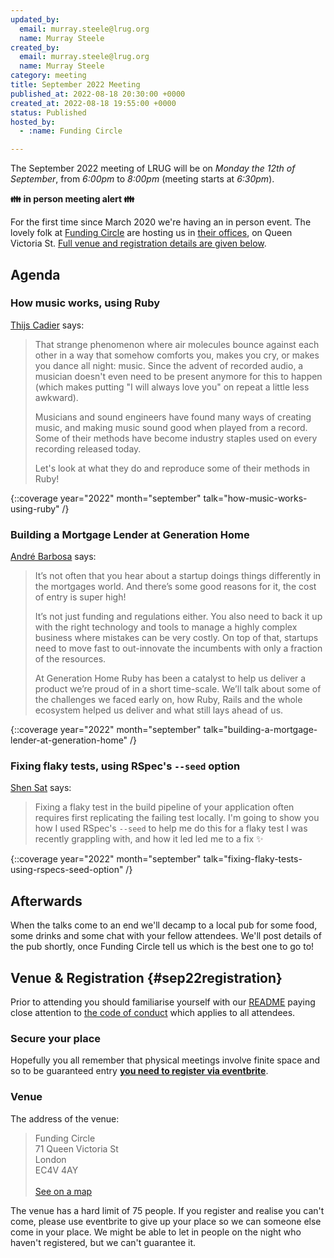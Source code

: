 ```yaml
---
updated_by:
  email: murray.steele@lrug.org
  name: Murray Steele
created_by:
  email: murray.steele@lrug.org
  name: Murray Steele
category: meeting
title: September 2022 Meeting
published_at: 2022-08-18 20:30:00 +0000
created_at: 2022-08-18 19:55:00 +0000
status: Published
hosted_by:
  - :name: Funding Circle

---
```


The September 2022 meeting of LRUG will be on *Monday the 12th of
September*, from _6:00pm_ to _8:00pm_ (meeting starts at _6:30pm_).

**👪 in person meeting alert 👪**

For the first time since March 2020 we're having an in person event. The
lovely folk at [Funding Circle](https://fundingcircle.com) are hosting us
in [their offices][fc-venue], on Queen Victoria St. [Full venue and
registration details are given below](#sep22registration).


## Agenda

### How music works, using Ruby

[Thijs Cadier](https://twitter.com/thijsc) says:

> That strange phenomenon where air molecules bounce against each other in a way that somehow comforts you, makes you cry, or makes you dance all night: music. Since the advent of recorded audio, a musician doesn't even need to be present anymore for this to happen (which makes putting "I will always love you" on repeat a little less awkward).
>
> Musicians and sound engineers have found many ways of creating music, and making music sound good when played from a record. Some of their methods have become industry staples used on every recording released today.
>
> Let's look at what they do and reproduce some of their methods in Ruby!

{::coverage year="2022" month="september" talk="how-music-works-using-ruby" /}

### Building a Mortgage Lender at Generation Home

[André Barbosa](https://www.linkedin.com/in/andrebarbosaie/) says:

> It’s not often that you hear about a startup doings things differently in the mortgages world. And there’s some good reasons for it, the cost of entry is super high!
>
> It’s not just funding and regulations either. You also need to back it up with the right technology and tools to manage a highly complex business where mistakes can be very costly. On top of that, startups need to move fast to out-innovate the incumbents with only a fraction of the resources.
>
> At Generation Home Ruby has been a catalyst to help us deliver a product we’re proud of in a short time-scale. We’ll talk about some of the challenges we faced early on, how Ruby, Rails and the whole ecosystem helped us deliver and what still lays ahead of us.

{::coverage year="2022" month="september" talk="building-a-mortgage-lender-at-generation-home" /}

### Fixing flaky tests, using RSpec's `--seed` option

[Shen Sat](https://www.linkedin.com/in/shen-sat) says:

> Fixing a flaky test in the build pipeline of your application often
> requires first replicating the failing test locally. I'm going to show you
> how I used RSpec's `--seed` to help me do this for a flaky test I was
> recently grappling with, and how it led led me to a fix ✨

{::coverage year="2022" month="september" talk="fixing-flaky-tests-using-rspecs-seed-option" /}

## Afterwards

When the talks come to an end we'll decamp to a local pub for some food, some drinks and some chat with your fellow attendees.  We'll post details of the pub shortly, once Funding Circle tell us which is the best one to go to!

## Venue & Registration {#sep22registration}

Prior to attending you should familiarise yourself with our
[README](http://readme.lrug.org/) paying close attention to [the code of
conduct](http://readme.lrug.org/#code-of-conduct) which applies to all
attendees.

### Secure your place

Hopefully you all remember that physical meetings involve finite space and so to be guaranteed entry **[you need to register via eventbrite][september2022-eventbrite]**.

### Venue

The address of the venue:

> Funding Circle<br/>71 Queen Victoria St<br/>London<br/>EC4V 4AY<br/><br/>[See on a map][fc-venue]

The venue has a hard limit of 75 people.  If you register and realise you
can't come, please use eventbrite to give up your place so we can someone
else come in your place.  We might be able to let in people on the night
who haven't registered, but we can't guarantee it.

[fc-venue]: https://goo.gl/maps/gVwnprtjhNKoK2AJ8
[september2022-eventbrite]: https://www.eventbrite.com/e/london-ruby-user-group-september-2022-meeting-tickets-404902051937
